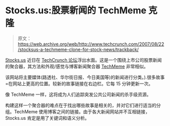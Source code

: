 # Stocks.us:股票新闻的 TechMeme 克隆

> 原文：<https://web.archive.org/web/http://www.techcrunch.com/2007/08/22/stocksus-a-techmeme-clone-for-stock-news/trackback/>

 [](https://web.archive.org/web/20131023131427/http://stocks.us/) [Stocks.us](https://web.archive.org/web/20131023131427/http://stocks.us/) 近日在 [TechCrunch 论坛](https://web.archive.org/web/20131023131427/http://forums.techcrunch.com/forums/thread.jspa?threadID=4590&tstart=0)浮出水面。这是一个围绕上市公司股票新闻的聚合器，其方法和外观/感觉与博客新闻聚合器 [TechMeme](https://web.archive.org/web/20131023131427/http://www.techmeme.com/) 非常相似。

该网站将主要媒体(路透社、华尔街日报、今日美国等)的新闻进行分类。).很多故事=在网站上更高的位置。较新的故事链接在右边栏。它每 15 分钟更新一次。

像 TechMeme 一样，这将成为人们追踪突发公共公司新闻的杀手级资源。

构建这样一个聚合器的难点在于找出哪些故事是相关的，并对它们进行适当的分组。TechMeme 使用博客之间的链接。由于各大新闻网站并不互相链接，Stocks.us 肯定是用了关键词和语义分析。